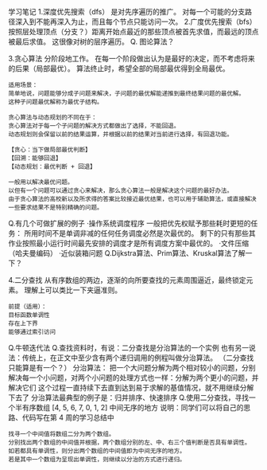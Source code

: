 学习笔记
1.深度优先搜索（dfs）
    是对先序遍历的推广。
    对每一个可能的分支路径深入到不能再深入为止，而且每个节点只能访问一次。
2.广度优先搜索（bfs）
    按照层处理顶点（分支？）距离开始点最近的那些顶点被首先求值，而最远的顶点被最后求值。
    这很像对树的层序遍历。
Q. 图论算法？


3.贪心算法
    分阶段地工作。
    在每一个阶段做出认为是最好的决定，而不考虑将来的后果（局部最优）。
    算法终止时，希望全部的局部最优得到全局最优。

    适用场景：
    简单地说，问题能够分成子问题来解决，子问题的最优解能递推到最终结果问题的最优解。
    这种子问题最优解称为最优子结构。

    贪心算法与动态规划的不同在于：
    贪心算法对于每一个子问题的解决方式都做出了选择，不能回退。
    动态规划则会保留以前的结果运算，并根据以前的结果对当前进行选择，有回退功能。
    
    【贪心：当下做局部最优判断】
    【回溯：能够回退】
    【动态规划：最优判断 + 回退】
    
    一般用以解决最优问题。
    以但有一个问题可以通过贪心来解决，那么贪心算法一般是解决这个问题的最好办法。
    由于贪心算法的高校新以及所求得的答案比较接近最优结果，也可以用于辅助算法，或直接解决一些要求结果不是特别精确的问题。

Q.有几个可做扩展的例子
    ·操作系统调度程序
        一般把优先权赋予那些耗时更短的任务：
        所用时间不是单调非减的任何任务调度必然是次最优的。
        剩下的只有那些其作业按照最小运行时间最先安排的调度才是所有调度方案中最优的。
    ·文件压缩（哈夫曼编码）
    ·近似装箱问题
Q.Dijkstra算法、Prim算法、Kruskal算法了解一下？


4.二分查找
    从有序数组的两边，逐渐的向所要查找的元素周围逼近，最终锁定元素。
    理解上可以类比一下夹逼准则。

    前提（适用）：
    目标函数单调性
    存在上下界
    能够通过索引访问
Q.牛顿迭代法
Q.查找资料时，有说：二分查找是分治算法的一个实例
    也有另一说法：传统上，在正文中至少含有两个递归调用的例程叫做分治算法。
    （二分查找只能算是有一个？）
    分治算法：
        把一个大问题分解为两个相对较小的问题，分别解决每一个小问题，对两个小问题的处理方式也一样：分解为两个更小的问题，并解决它们
        这个过程一直持续下去直到达到易于求解的基值情况，就不用继续分解下去了
    分治算法最典型的例子是：归并排序、快速排序
Q.使用二分查找，寻找一个半有序数组 [4, 5, 6, 7, 0, 1, 2] 中间无序的地方
    说明：同学们可以将自己的思路、代码写在第 4 周的学习总结中

    找寻一个中间值将数组二分为两个数组。
    分别找出两个数组的中间值并根据，两个数组分别的左、中、右三个值判断是否具有单调性。
    如若都具有单调性，则分出两个数组的中间值即为中间无序的地方。
    若是其中一个数组为呈现出单调性，则继续以分治的方式进行递归。

